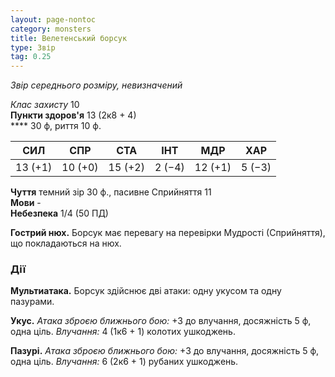 ```yaml
---
layout: page-nontoc
category: monsters
title: Велетенський борсук
type: Звір
tag: 0.25
---
```


_Звір середнього розміру, невизначений_  

_Клас захисту_ 10    
**Пункти здоров'я** 13 (2к8 + 4)    
**** 30 ф, риття 10 ф.  

| СИЛ     | СПР     | СТА     | ІНТ    | МДР     | ХАР    |
| ------- | ------- | ------- | ------ | ------- | ------ |
| 13 (+1) | 10 (+0) | 15 (+2) | 2 (−4) | 12 (+1) | 5 (−3) |

**Чуття** темний зір 30 ф., пасивне Сприйняття 11    
**Мови** -    
**Небезпека** 1/4 (50 ПД)  

**Гострий нюх.** Борсук має перевагу на перевірки Мудрості (Сприйняття), що покладаються на нюх.

### Дії
**Мультиатака.** Борсук здійснює дві атаки: одну укусом та одну пазурами.    

**Укус.** _Атака зброєю ближнього бою:_ +3 до влучання, досяжність 5 ф, одна ціль. _Влучання:_ 4 (1к6 + 1) колотих ушкоджень.    

**Пазурі.** _Атака зброєю ближнього бою:_ +3 до влучання, досяжність 5 ф, одна ціль. _Влучання:_ 6 (2к6 + 1) рубаних ушкоджень. 
